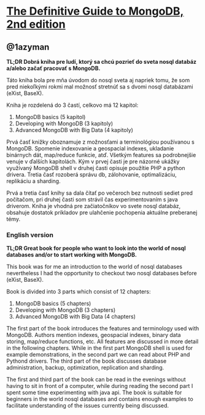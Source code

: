 [The Definitive Guide to MongoDB, 2nd edition](http://www.amazon.com/The-Definitive-Guide-MongoDB-complete/dp/1430258217?tag=rubyslava0f-20)
====================================================================================

@1azyman
------

**TL;DR Dobrá kniha pre ludí, ktorý sa chcú pozrieť do sveta nosql databáz a/alebo začať pracovať s MongoDB.**

Táto kniha bola pre mňa úvodom do nosql sveta aj napriek tomu, že som pred niekoľkými rokmi mal možnosť stretnúť sa s dvomi nosql databázami (eXist, BaseX).

Kniha je rozdelená do 3 častí, celkovo má 12 kapitol:

1. MongoDB basics (5 kapitol)
2. Developing with MongoDB (3 kapitoly)
3. Advanced MongoDB with Big Data (4 kapitoly)

Prvá časť knižky oboznamuje z možnosťami a terminológiou používanou s MongoDB. Spomenie indexovanie a geospacial indexes, ukladanie binárnych dát, map/reduce funkcie, atď. Všetkým features sa podrobnejšie venuje v ďalších kapitolách. Kým v prvej časti je pre názorné ukážky využívaný MongoDB shell v druhej časti opisuje použítie PHP a python drivera. Tretia časť rozoberá správu db, zálohovanie, optimalizáciu, replikáciu a sharding.

Prvá a tretia časť knihy sa dala čítať po večeroch bez nutnosti sediet pred počítačom, pri druhej časti som strávil čas experimentovaním s java driverom. Kniha je vhodná pre začiatočníkov vo svete nosql databáz, obsahuje dostatok príkladov pre ulahčenie pochopenia aktuálne preberanej témy.

### English version

**TL;DR Great book for people who want to look into the world of nosql databases and/or to start working with MongoDB.**

This book was for me an introduction to the world of nosql databases nevertheless I had the opportunity to checkout two nosql databases before (eXist, BaseX).

Book is divided into 3 parts which consist of 12 chapters: 

1. MongoDB basics (5 chapters)
2. Developing with MongoDB (3 chapters)
3. Advanced MongoDB with Big Data (4 chapters)

The first part of the book introduces the features and terminology used with MongoDB. Authors mention indexes, geospacial indexes, binary data storing, map/reduce functions, etc. All features are discussed in more detail in the following chapters. While in the first part MongoDB shell is used for example demonstrations, in the second part we can read about PHP and Pythond drivers. The third part of the book discusses database administration, backup, optimization, replication and sharding.

The first and third part of the book can be read in the evenings without having to sit in front of a computer, while during reading the second part I spent some time experimenting with java api. The book is suitable for beginners in the world nosql databases and contains enough examples to facilitate understanding of the issues currently being discussed.
